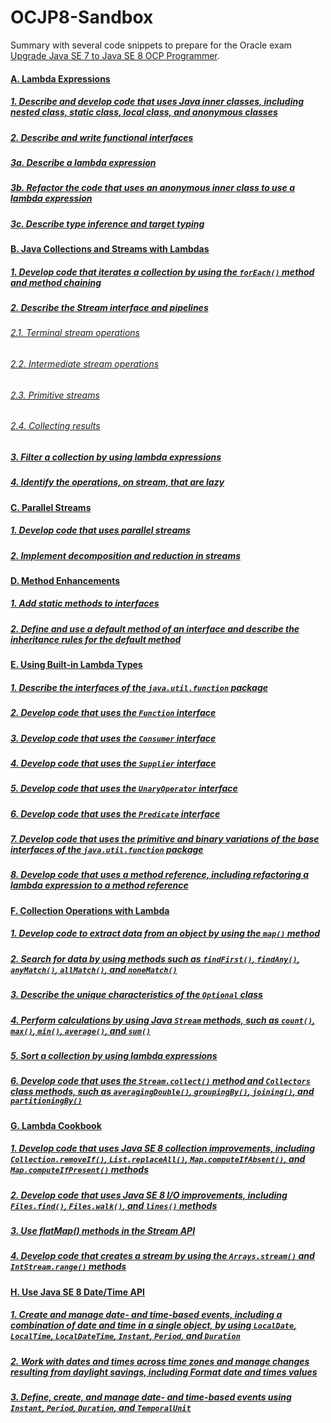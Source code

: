 # OCJP8-Sandbox
Summary with several code snippets to prepare for the Oracle exam [Upgrade Java SE 7 to Java SE 8 OCP Programmer](https://education.oracle.com/product/pexam_1Z0-810).
#### [A. Lambda Expressions](A.md)
##### [1. Describe and develop code that uses Java inner classes, including nested class, static class, local class, and anonymous classes](A.md#1-describe-and-develop-code-that-uses-java-inner-classes-including-nested-class-static-class-local-class-and-anonymous-classes)
##### [2. Describe and write functional interfaces](A.md#2-describe-and-write-functional-interfaces)
##### [3a. Describe a lambda expression](A.md#3a-describe-a-lambda-expression)
##### [3b. Refactor the code that uses an anonymous inner class to use a lambda expression](A.md#3b-refactor-the-code-that-uses-an-anonymous-inner-class-to-use-a-lambda-expression)
##### [3c. Describe type inference and target typing](A.md#3c-describe-type-inference-and-target-typing)
#### [B. Java Collections and Streams with Lambdas](B.md)
##### [1. Develop code that iterates a collection by using the `forEach()` method and method chaining](B.md#1develop-code-that-iterates-a-collection-by-using-the-foreach-method-and-method-chaining)
##### [2. Describe the Stream interface and pipelines](B.md#2describe-the-stream-interface-and-pipelines)
###### [2.1. Terminal stream operations](B.md#21-terminal-stream-operations)
###### [2.2. Intermediate stream operations](B.md#22-intermediate-stream-operations)
###### [2.3. Primitive streams](B.md#23-primitive-streams)
###### [2.4. Collecting results](B.md#24-collecting-results)
##### [3. Filter a collection by using lambda expressions](B.md#3filter-a-collection-by-using-lambda-expressions)
##### [4. Identify the operations, on stream, that are lazy](B.md#4identify-the-operations-on-stream-that-are-lazy)
#### [C. Parallel Streams](C.md)	
##### [1. Develop code that uses parallel streams](C.md#1-develop-code-that-uses-parallel-streams)
##### [2. Implement decomposition and reduction in streams](C.md#2-implement-decomposition-and-reduction-in-streams)
#### [D. Method Enhancements](D.md)
##### [1. Add static methods to interfaces](D.md#1-add-static-methods-to-interfaces)
##### [2. Define and use a default method of an interface and describe the inheritance rules for the default method](D.md#2-define-and-use-a-default-method-of-an-interface-and-describe-the-inheritance-rules-for-the-default-method)
#### [E. Using Built-in Lambda Types](E.md)	
##### [1. Describe the interfaces of the `java.util.function` package](E.md#1-describe-the-interfaces-of-the-javautilfunction-package)
##### [2. Develop code that uses the `Function` interface](E.md#2-develop-code-that-uses-the-function-interface)
##### [3. Develop code that uses the `Consumer` interface](E.md#3-develop-code-that-uses-the-consumer-interface)
##### [4. Develop code that uses the `Supplier` interface](E.md#4-develop-code-that-uses-the-supplier-interface)
##### [5. Develop code that uses the `UnaryOperator` interface](E.md#5-develop-code-that-uses-the-unaryoperator-interface)
##### [6. Develop code that uses the `Predicate` interface](E.md#6-develop-code-that-uses-the-predicate-interface)
##### [7. Develop code that uses the primitive and binary variations of the base interfaces of the `java.util.function` package](E.md#7-develop-code-that-uses-the-primitive-and-binary-variations-of-the-base-interfaces-of-the-javautilfunction-package)
##### [8. Develop code that uses a method reference, including refactoring a lambda expression to a method reference](E.md#8-develop-code-that-uses-a-method-reference-including-refactoring-a-lambda-expression-to-a-method-reference)
#### [F. Collection Operations with Lambda](F.md)	
##### [1. Develop code to extract data from an object by using the `map()` method](F.md#1-develop-code-to-extract-data-from-an-object-by-using-the-map-method)
##### [2. Search for data by using methods such as `findFirst()`, `findAny()`, `anyMatch()`, `allMatch()`, and `noneMatch()`](F.md#2-search-for-data-by-using-methods-such-as-findfirst-findany-anymatch-allmatch-and-nonematch)
##### [3. Describe the unique characteristics of the `Optional` class](F.md#3-describe-the-unique-characteristics-of-the-optional-class)
##### [4. Perform calculations by using Java `Stream` methods, such as `count()`, `max()`, `min()`, `average()`, and `sum()`](F.md#4-perform-calculations-by-using-java-stream-methods-such-as-count-max-min-average-and-sum)
##### [5. Sort a collection by using lambda expressions](F.md#5-sort-a-collection-by-using-lambda-expressions)
##### [6. Develop code that uses the `Stream.collect()` method and `Collectors` class methods, such as `averagingDouble()`, `groupingBy()`, `joining()`, and `partitioningBy()`](F.md#6-develop-code-that-uses-the-streamcollect-method-and-collectors-class-methods-such-as-averagingdouble-groupingby-joining-and-partitioningby)
#### [G. Lambda Cookbook](G.md)
##### [1. Develop code that uses Java SE 8 collection improvements, including `Collection.removeIf()`, `List.replaceAll()`, `Map.computeIfAbsent()`, and `Map.computeIfPresent()` methods](G.md#1-develop-code-that-uses-java-se-8-collection-improvements-including-collectionremoveif-listreplaceall-mapcomputeifabsent-and-mapcomputeifpresent-methods)
##### [2. Develop code that uses Java SE 8 I/O improvements, including `Files.find()`, `Files.walk()`, and `lines()` methods](G.md#2-develop-code-that-uses-java-se-8-io-improvements-including-filesfind-fileswalk-and-lines-methods)
##### [3. Use flatMap() methods in the Stream API](G.md#3-use-flatmap-methods-in-the-stream-api)
##### [4. Develop code that creates a stream by using the `Arrays.stream()` and `IntStream.range()` methods](G.md#4-develop-code-that-creates-a-stream-by-using-the-arraysstream-and-intstreamrange-methods)
#### [H. Use Java SE 8 Date/Time API](H.md)
##### [1. Create and manage date- and time-based events, including a combination of date and time in a single object, by using `LocalDate`, `LocalTime`, `LocalDateTime`, `Instant`, `Period`, and `Duration`](H.md#1-create-and-manage-date--and-time-based-events-including-a-combination-of-date-and-time-in-a-single-object-by-using-localdate-localtime-localdatetime-instant-period-and-duration)
##### [2. Work with dates and times across time zones and manage changes resulting from daylight savings, including Format date and times values](H.md#2-work-with-dates-and-times-across-time-zones-and-manage-changes-resulting-from-daylight-savings-including-format-date-and-times-values)
##### [3. Define, create, and manage date- and time-based events using `Instant`, `Period`, `Duration`, and `TemporalUnit`](H.md#3-define-create-and-manage-date--and-time-based-events-using-instant-period-duration-and-temporalunit)
